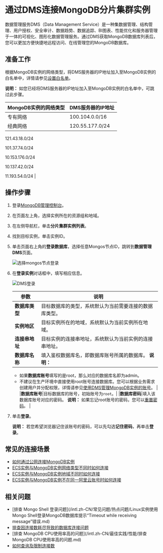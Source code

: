 # 通过DMS连接MongoDB分片集群实例

数据管理服务DMS（Data Management Service）是一种集数据管理、结构管理、用户授权、安全审计、数据趋势、数据追踪、BI图表、性能优化和服务器管理于一体的可视化、图形化数据管理服务。通过DMS获取MongoDB数据库列表后，您可以更加方便快捷地远程访问、在线管理您的MongoDB数据库。

## 准备工作

根据MongoDB实例的网络类型，将DMS服务器的IP地址加入至MongoDB实例的白名单中，详情请参见[设置白名单]()。

**说明：** 如您已经将DMS服务器的IP地址加入至MongoDB实例的白名单中，可跳过此步骤。

|MongoDB实例的网络类型|DMS服务器的IP地址|
|:-------------|:----------|
|专有网络|100.104.0.0/16|
|经典网络|120.55.177.0/24

121.43.18.0/24

101.37.74.0/24

10.153.176.0/24

10.137.42.0/24

11.193.54.0/24 |

## 操作步骤

1.  登录[MongoDB管理控制台](https://mongodb.console.aliyun.com/)。

2.  在页面左上角，选择实例所在的资源组和地域。

3.  在左侧导航栏，单击**分片集群实例列表**。

4.  找到目标实例，单击实例ID。

5.  单击页面右上角的**登录数据库**，选择任意Mongos节点ID，跳转到**数据管理DMS**页面。

    ![选择mongos节点登录](https://static-aliyun-doc.oss-accelerate.aliyuncs.com/assets/img/zh-CN/7425715061/p66241.png)

6.  在**登录实例**对话框中，填写相应信息。

    ![DMS登录](https://static-aliyun-doc.oss-accelerate.aliyuncs.com/assets/img/zh-CN/7425715061/p181952.png)

    |参数|说明|
    |--|--|
    |**数据库类型**|目标数据库的类型，系统默认为当前需要连接的数据库类型。|
    |**实例地区**|目标实例所在的地域，系统默认为当前实例所在地域。|
    |**连接串地址**|目标实例的连接串地址，系统默认为当前实例的连接串地址。|
    |**数据库名称**|填入鉴权数据库名，即数据库账号所属的数据库。 **说明：**

    -   如果**数据库账号**填写的是root，那么对应的数据库名即为admin。
    -   不建议在生产环境中直接使用root账号连接数据库。您可以根据业务需求创建用户并分配权限，详情请参见[使用DMS管理MongoDB实例的账号](/intl.zh-CN/用户指南/账号管理/MongoDB数据库账号权限管理.md)。 |
    |**数据库账号**|目标数据库的账号，初始账号为`root`。|
    |**数据库密码**|填入该数据库账号对应的密码。 **说明：** 如果忘记root账号的密码，您可以[重置密码]()。 |

7.  单击**登录**。

    **说明：** 若您希望浏览器记住该账号的密码，可以先勾选**记住密码**，再单击**登录**。


## 常见的连接场景

-   [如何通过公网连接MongoDB实例](/intl.zh-CN/用户指南/连接实例/如何通过公网连接MongoDB实例.md)
-   [ECS实例与MongoDB实例网络类型不同时如何连接](/intl.zh-CN/用户指南/连接实例/ECS实例与MongoDB实例网络类型不同时如何连接.md)
-   [ECS实例与MongoDB实例地域不同时如何连接](/intl.zh-CN/用户指南/连接实例/ECS实例与MongoDB实例地域不同时如何连接.md)
-   [ECS实例与MongoDB实例不在同一阿里云账号时如何连接](/intl.zh-CN/用户指南/连接实例/ECS实例与MongoDB实例不在同一阿里云账号时如何连接.md)

## 相关问题

-   [排查 Mongo Shell 登录问题](/intl.zh-CN/常见问题/热点问题/Linux实例使用Mongo Shell登录MongoDB数据库提示“Timeout while receiving message”错误.md)
-   [排查因连接数耗尽导致的数据库连接问题](/intl.zh-CN/常见问题/热点问题/MongoDB实例连接数耗尽导致数据库连接失败.md)
-   [排查 MongoDB CPU使用率高的问题](/intl.zh-CN/最佳实践/性能/排查MongoDB CPU使用率高的问题.md)
-   [如何查询及限制连接数](/intl.zh-CN/常见问题/热点问题/如何查询及限制MongoDB实例的连接数.md)

